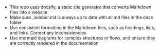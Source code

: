 - This repo uses docsify, a static site generator that converts Markdown files into a website
- Make sure _sidebar.md is always up to date with all md files in the docs folder
- Use consistent formatting in the Markdown files, such as headings, lists, and links. Correct any inconsistencies
- Use mermaid diagrams for complex structures or flows, and ensure they are correctly rendered in the documentation